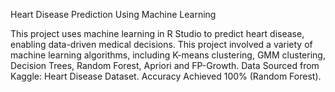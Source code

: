 Heart Disease Prediction Using Machine Learning

This project uses machine learning in R Studio to predict heart disease, enabling data-driven medical decisions. This project involved a variety of machine learning algorithms, including K-means clustering, GMM clustering, Decision Trees, Random Forest, Apriori and FP-Growth. Data Sourced from Kaggle: Heart Disease Dataset. Accuracy Achieved 100% (Random Forest).
